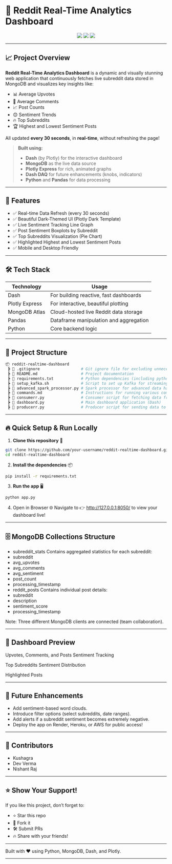 # 🚀 Reddit Real-Time Analytics Dashboard

<div align="center">
  <img src="https://img.shields.io/badge/Built%20With-Dash%20%26%20Plotly-FF5700?style=for-the-badge&logo=plotly" />
  <img src="https://img.shields.io/badge/MongoDB-RealTime%20Data-47A248?style=for-the-badge&logo=mongodb" />
  <img src="https://img.shields.io/badge/Status-Active-brightgreen?style=for-the-badge" />
</div>

---

## 📈 Project Overview

**Reddit Real-Time Analytics Dashboard** is a dynamic and visually stunning web application that continuously fetches live subreddit data stored in MongoDB and visualizes key insights like:

- 📊 Average Upvotes
- 💬 Average Comments
- 📈 Post Counts
- 😊 Sentiment Trends
- 🔥 Top Subreddits
- 🏆 Highest and Lowest Sentiment Posts

All updated **every 30 seconds**, in **real-time**, without refreshing the page!

> **Built using:**
> - **Dash** (by Plotly) for the interactive dashboard
> - **MongoDB** as the live data source
> - **Plotly Express** for rich, animated graphs
> - **Dash DAQ** for future enhancements (knobs, indicators)
> - **Python** and **Pandas** for data processing

---

## 🎯 Features

- ✅ Real-time Data Refresh (every 30 seconds)
- ✅ Beautiful Dark-Themed UI (Plotly Dark Template)
- ✅ Live Sentiment Tracking Line Graph
- ✅ Post Sentiment Boxplots by Subreddit
- ✅ Top Subreddits Visualization (Pie Chart)
- ✅ Highlighted Highest and Lowest Sentiment Posts
- ✅ Mobile and Desktop Friendly

---

## 🛠️ Tech Stack

| Technology         | Usage                                |
|---------------------|--------------------------------------|
| Dash                | For building reactive, fast dashboards |
| Plotly Express      | For interactive, beautiful plotting |
| MongoDB Atlas       | Cloud-hosted live Reddit data storage |
| Pandas              | Dataframe manipulation and aggregation |
| Python              | Core backend logic |

---

## 📂 Project Structure

```bash
📦 reddit-realtime-dashboard
 ┣ 📜 .gitignore                  # Git ignore file for excluding unnecessary files
 ┣ 📜 README.md                   # Project documentation
 ┣ 📜 requirements.txt            # Python dependencies (including python-dotenv)
 ┣ 📜 setup_kafka.sh              # Script to set up Kafka for streaming data
 ┣ 📜 advanced_spark_processor.py # Spark processor for advanced data handling
 ┣ 📜 commands.md                 # Instructions for running various commands
 ┣ 📜 consumerr.py                # Consumer script for fetching data from Kafka
 ┣ 📜 dashboard.py                # Main dashboard application (Dash)
 ┣ 📜 producerr.py                # Producer script for sending data to Kafka
```

---

## 🔥 Quick Setup & Run Locally

1. **Clone this repository** 🚀

```bash
git clone https://github.com/your-username/reddit-realtime-dashboard.git
cd reddit-realtime-dashboard
```

2. **Install the dependencies** 📦

```bash
pip install -r requirements.txt
```

3. **Run the app** 🖥️

```bash
python app.py
```

4.	Open in Browser 🌐
Navigate to 👉 http://127.0.0.1:8050/ to view your dashboard live!

---

## 🗄️ MongoDB Collections Structure
- subreddit_stats
Contains aggregated statistics for each subreddit:
- subreddit
- avg_upvotes
- avg_comments
- avg_sentiment
- post_count
- processing_timestamp
- reddit_posts
Contains individual post details:
- subreddit
- description
- sentiment_score
- processing_timestamp

Note: Three different MongoDB clients are connected (team collaboration).

---

## 🎨 Dashboard Preview

Upvotes, Comments, and Posts	Sentiment Tracking
	

Top Subreddits	Sentiment Distribution
	

Highlighted Posts


---

## 📌 Future Enhancements
- Add sentiment-based word clouds.
- Introduce filter options (select subreddits, date ranges).
- Add alerts if a subreddit sentiment becomes extremely negative.
- Deploy the app on Render, Heroku, or AWS for public access!

---

## 🤝 Contributors
- Kushagra 
- Dev Verma
- Nishant Raj

---

## ⭐ Show Your Support!

If you like this project, don’t forget to:
- ⭐ Star this repo
- 🍴 Fork it
- 🛠️ Submit PRs
- 🔥 Share with your friends!

---

Built with ❤️ using Python, MongoDB, Dash, and Plotly.

---
